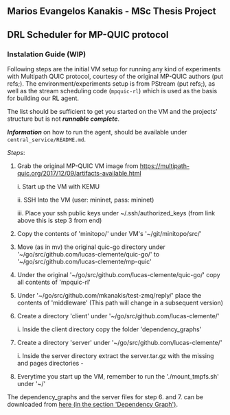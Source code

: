 ## Marios Evangelos Kanakis - MSc Thesis Project

## DRL Scheduler for MP-QUIC protocol

### Instalation Guide (WIP)

Following steps are the initial VM setup for running any kind of experiments with Multipath QUIC protocol, courtesy of the original MP-QUIC authors (put refs;). The environment/experiments setup is from PStream (put refs;), as well as the stream scheduling code (`mpquic-rl`) which is used as the basis for building our RL agent.

The list should be sufficient to get you started on the VM and the projects' structure but is not __*runnable complete*__. 

__*Information*__ on how to run the agent, should be available under `central_service/README.md`.

_Steps_:

  1. Grab the original MP-QUIC VM image from https://multipath-quic.org/2017/12/09/artifacts-available.html 
      
      i. Start up the VM  with KEMU

      ii. SSH Into the VM (user: mininet, pass: mininet)

      iii. Place your ssh public keys under ~/.ssh/authorized_keys (from link above this is step 3 from end)

  2. Copy the contents of 'minitopo/' under VM's '~/git/minitopo/src/'

  3. Move (as in mv) the original quic-go directory under '\~/go/src/github.com/lucas-clemente/quic-go/' to  '~/go/src/github.com/lucas-clemente/mp-quic'

  4. Under the original '~/go/src/github.com/lucas-clemente/quic-go/' copy all contents of 'mpquic-rl'

  5. Under '~/go/src/github.com/mkanakis/test-zmq/reply/' place the contents of 'middleware' (This path will change in a subsequent version)

  6. Create a directory 'client' under '~/go/src/github.com/lucas-clemente/'

        i. Inside the client directory copy the folder 'dependency_graphs'

  7. Create a directory 'server' under '~/go/src/github.com/lucas-clemente/'

        i. Inside the server directory extract the server.tar.gz with the missing and pages directories -

  8. Everytime you start up the VM, remember to run the './mount_tmpfs.sh' under '~/' 
  
 
The dependency_graphs and the server files for step 6. and 7. can be downloaded from [here (in the section 'Dependency Graph')]( http://wprof.cs.washington.edu/spdy/tool/).
